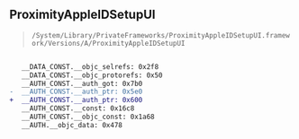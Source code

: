 ## ProximityAppleIDSetupUI

> `/System/Library/PrivateFrameworks/ProximityAppleIDSetupUI.framework/Versions/A/ProximityAppleIDSetupUI`

```diff

   __DATA_CONST.__objc_selrefs: 0x2f8
   __DATA_CONST.__objc_protorefs: 0x50
   __AUTH_CONST.__auth_got: 0x7b0
-  __AUTH_CONST.__auth_ptr: 0x5e0
+  __AUTH_CONST.__auth_ptr: 0x600
   __AUTH_CONST.__const: 0x16c8
   __AUTH_CONST.__objc_const: 0x1a68
   __AUTH.__objc_data: 0x478

```

